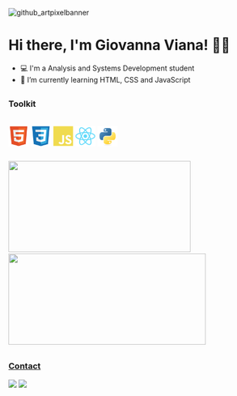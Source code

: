![github_artpixelbanner](https://github.com/giovanna-viana/giovanna-viana/assets/73502367/277a3bae-bf68-45d6-8799-8bfa79a02c27)

# Hi there, I'm Giovanna Viana! 🐱‍💻

- 💻 I'm a Analysis and Systems Development student 
- 🌱 I’m currently learning HTML, CSS and JavaScript

##

### Toolkit 
<div style="display: inline_block"><br>
    <img align="center" alt="HTML-icon" height="40" width="40" src="https://raw.githubusercontent.com/devicons/devicon/master/icons/html5/html5-original.svg">
  <img align="center" alt="CSS-icon" height="40" width="40" src="https://raw.githubusercontent.com/devicons/devicon/master/icons/css3/css3-original.svg">
  <img align="center" alt="Js-icon" height="40" width="40" src="https://raw.githubusercontent.com/devicons/devicon/master/icons/javascript/javascript-plain.svg">
  <img align="center" alt="React-icon" height="40" width="40" src="https://raw.githubusercontent.com/devicons/devicon/master/icons/react/react-original.svg">
  <img align="center" alt="Python-icon" height="40" width="40" src="https://raw.githubusercontent.com/devicons/devicon/master/icons/python/python-original.svg">
</div>

##
<div>
  <a href="https://github.com/giovanna-viana">
    <img height="180em" width="360em" src="https://github-readme-stats.vercel.app/api?username=giovanna-viana&rank_icon=github&show_icons=true&theme=nightowl"/>
    <img height="180em" width="390em" src="https://github-readme-stats.vercel.app/api/top-langs/?username=giovanna-viana&hide_progress=true&langs_count=16&theme=nightowl"/>
</div>

##

### Contact
<div> 
  <a href = "mailto:giovannaviana22@outlook.com"><img src="https://img.shields.io/badge/Microsoft_Outlook-0078D4?style=for-the-badge&logo=microsoft-outlook&logoColor=white" target="_blank"></a>
  <a href="https://www.linkedin.com/in/giovanna-viana" target="_blank"><img src="https://img.shields.io/badge/-LinkedIn-%230077B5?style=for-the-badge&logo=linkedin&logoColor=white" target="_blank"></a> 
  
</div>
